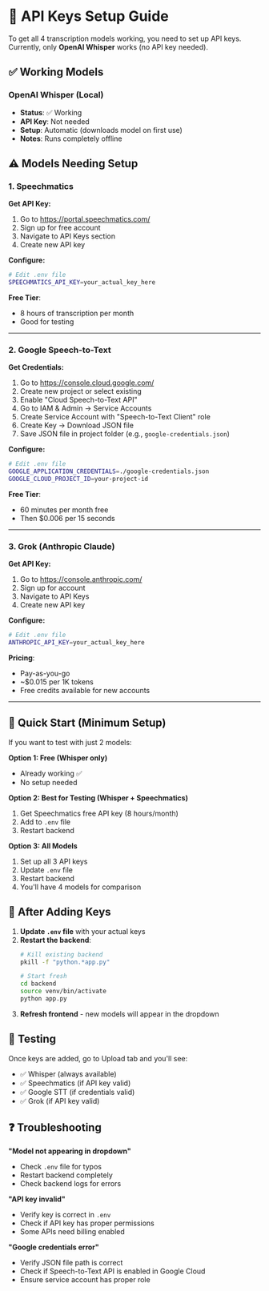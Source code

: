 # 🔑 API Keys Setup Guide

To get all 4 transcription models working, you need to set up API keys. Currently, only **OpenAI Whisper** works (no API key needed).

## ✅ Working Models

### OpenAI Whisper (Local)
- **Status**: ✅ Working
- **API Key**: Not needed
- **Setup**: Automatic (downloads model on first use)
- **Notes**: Runs completely offline

## ⚠️ Models Needing Setup

### 1. Speechmatics

**Get API Key:**
1. Go to https://portal.speechmatics.com/
2. Sign up for free account
3. Navigate to API Keys section
4. Create new API key

**Configure:**
```bash
# Edit .env file
SPEECHMATICS_API_KEY=your_actual_key_here
```

**Free Tier**: 
- 8 hours of transcription per month
- Good for testing

---

### 2. Google Speech-to-Text

**Get Credentials:**
1. Go to https://console.cloud.google.com/
2. Create new project or select existing
3. Enable "Cloud Speech-to-Text API"
4. Go to IAM & Admin → Service Accounts
5. Create Service Account with "Speech-to-Text Client" role
6. Create Key → Download JSON file
7. Save JSON file in project folder (e.g., `google-credentials.json`)

**Configure:**
```bash
# Edit .env file
GOOGLE_APPLICATION_CREDENTIALS=./google-credentials.json
GOOGLE_CLOUD_PROJECT_ID=your-project-id
```

**Free Tier**:
- 60 minutes per month free
- Then $0.006 per 15 seconds

---

### 3. Grok (Anthropic Claude)

**Get API Key:**
1. Go to https://console.anthropic.com/
2. Sign up for account
3. Navigate to API Keys
4. Create new API key

**Configure:**
```bash
# Edit .env file
ANTHROPIC_API_KEY=your_actual_key_here
```

**Pricing**:
- Pay-as-you-go
- ~$0.015 per 1K tokens
- Free credits available for new accounts

---

## 🚀 Quick Start (Minimum Setup)

If you want to test with just 2 models:

**Option 1: Free (Whisper only)**
- Already working ✅
- No setup needed

**Option 2: Best for Testing (Whisper + Speechmatics)**
1. Get Speechmatics free API key (8 hours/month)
2. Add to `.env` file
3. Restart backend

**Option 3: All Models**
1. Set up all 3 API keys
2. Update `.env` file
3. Restart backend
4. You'll have 4 models for comparison

## 🔄 After Adding Keys

1. **Update `.env` file** with your actual keys
2. **Restart the backend**:
   ```bash
   # Kill existing backend
   pkill -f "python.*app.py"
   
   # Start fresh
   cd backend
   source venv/bin/activate
   python app.py
   ```
3. **Refresh frontend** - new models will appear in the dropdown

## 🧪 Testing

Once keys are added, go to Upload tab and you'll see:
- ✅ Whisper (always available)
- ✅ Speechmatics (if API key valid)
- ✅ Google STT (if credentials valid)
- ✅ Grok (if API key valid)

## ❓ Troubleshooting

**"Model not appearing in dropdown"**
- Check `.env` file for typos
- Restart backend completely
- Check backend logs for errors

**"API key invalid"**
- Verify key is correct in `.env`
- Check if API key has proper permissions
- Some APIs need billing enabled

**"Google credentials error"**
- Verify JSON file path is correct
- Check if Speech-to-Text API is enabled in Google Cloud
- Ensure service account has proper role

